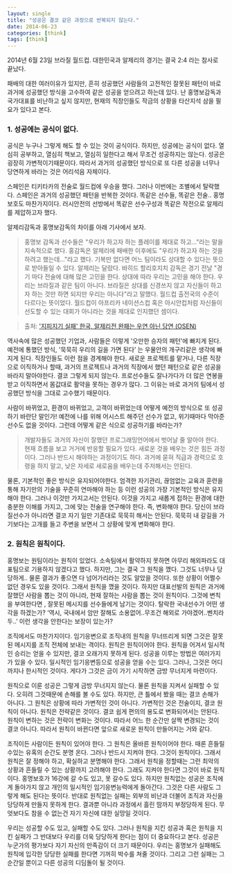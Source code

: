 ```yaml
---
layout: single
title: "성공은 결코 같은 과정으로 반복되지 않는다."
date: 2014-06-23
categories: [think]
tags: [think]
---
```


2014년 6월 23일 브라질 월드컵.
대한민국과 알제리의 경기는 결국 2:4 라는 참사로 끝났다.

패배의 대한 여러이유가 있지만,
흔히 성공했던 사람들의 고전적인 잘못된 패턴이 바로 과거에 성공했던 방식을 고수하여 같은 성공을 얻으려고 하는데 있다.
난 홍명보감독과 국가대표를 비난하고 싶지 않지만, 현재의 직장인들도 작금의 상황을 타산지석 삼을 필요가 있다고 본다.

### 1. 성공에는 공식이 없다.

공식은 누구나 그렇게 해도 할 수 있는 것이 공식이다.
하지만, 성공에는 공식이 없다. 열심히 공부하고, 열심히 책보고, 열심히 일한다고 해서 무조건 성공하지는 않는다.
성공은 굉장히 가변적이기때문이다. 따라서 과거의 성공했던 방식으로 또 다른 성공을 너무나 당연하게 바라는 것은 어리석음 자체이다.

스페인은 티키타카의 전술로 월드컵에 우승을 했다. 그러나 이번에는 조별에서 탈락했다. 스페인은 과거의 성공했던 패턴을 반복한 것이다.
똑같은 선수들, 똑같은 전술..
홍명보호도 마찬가지이다. 러시안전의 선방에서 똑같은 선수구성과 똑같은 작전으로 알제리를 제압하고자 했다.

알제리감독과 홍명보감독의 차이를 아래 기사에서 보자.

> 홍명보 감독과 선수들은 "우리가 하고자 하는 플레이를 제대로 하고..."라는 말을 지속적으로 했다. 홍감독은 알제리에 패배한 이후에도 "우리가 하고자 하는 것을 하려고 했는데..."라고 했다. 기복만 없다면 어느 팀이라도 상대할 수 있다는 뜻으로 받아들일 수 있다.
> 알제리는 달랐다. 바히드 할리호지치 감독은 경기 전날 "경기 마다 전술에 대해 많은 고민을 한다. 상대에 따라 우리는 고민을 해야 한다. 우리는 브라질과 같은 팀이 아니다. 브라질은 상대를 신경쓰지 않고 자신들이 하고자 하는 것만 하면 되지만 우리는 아니다"라고 말했다. 월드컵 출전국의 수준이 다르다는 뜻이었다. 월드컵이 아프리카 네이션스컵 혹은 아시안컵처럼 자신들이 선도할 수 있는 대회가 아니라는 것을 제대로 인지했던 셈이다.

> 출처: ['지피지기 실패' 한국, 알제리전 완패는 우연 아닌 당연 (OSEN)](http://osen.mt.co.kr/article/G1109885175)

역사속에 많은 성공했던 기업과, 사람들은 이렇게 '오만한 승자의 패턴'에 빠지게 된다.
예전에 통했던 방식, '묵묵히 우리의 길을 가면 된다’ 는 우물안의 개구리같은 생각에 빠지게 된다.
직장인들도 이런 점을 경계해야 한다. 새로운 프로젝트를 맡거나, 다른 직장으로 이직하거나 할때, 과거의 프로젝트나 과거의 직장에서 했던 패턴으로 같은 성공을 바라지 말아야한다.
결코 그렇게 되지 않는다. 프로선수들도 잘나가다가 더 많은 연봉을 받고 이직하면서 몸값대로 활약을 못하는 경우가 많다. 그 이유는 바로 과거의 팀에서 성공했던 방식을 그대로 고수했기 때문이다.

사람이 바뀌었고, 환경이 바뀌었고, 고객이 바뀌었는데 어떻게 예전의 방식으로 또 성공하기 바란단 말인가!
예전에 나를 위해 어시스트 해주던 선수가 없고, 위기때마다 막아준 선수도 없을 것이다. 그런데 어떻게 같은 식으로 성공하기를 바라는가?

> 개발자들도 과거의 자신이 잘했던 프로그래밍언어에서 벗어날 줄 알아야 한다. 현재 흐름을 보고 거거에 반응할 필요가 있다.
> 새로운 것을 배우는 것은 힘든 과정이다. 그러나 반드시 해야하는 과정이기도 하다. 과거에 묻혀 직급과 경력으로 호령을 하지 말고, 낮은 자세로
> 새로움을 배우는데 주저해서는 안된다.

물론, 기본적인 좋은 방식은 유지되어야한다. 엄격한 자기관리, 끊엄없는 교육과 훈련을 통해 자기만의 기술을 꾸준히 연마해야 하는 등
이런 성공의 가장 기본적인 방식은 유지해야 한다. 그러나 이것만 가지고서는 안된다. 이것을 가지고 새롭게 접하는 환경에 대한 충분한 이해를 가지고, 그에 맞는 전술을 연구해야 한다.
즉, 변화해야 한다. 당신이 브라질선수가 아니라면 결코 자기 일만 기존대로 묵묵히 해서는 안된다. 묵묵히 내 갈길을 가기보다는 고개를 들고 주변을 보면서 그 상황에 맞게 변화해야 한다.

### 2. 원칙은 원칙이다.

홍명보는 원팀이라는 원칙이 있었다. 소속팀에서 활약하지 못하면 아무리 해외파라도 대표팀으로 기용하지 않겠다고 했다.
하지만, 그는 결국 그 원칙을 깼다. 그것도 너무나 당당하게.. 물론 결과가 좋으면 다 넘어가리라는 것도 알았을 것이다.
또한 상황이 어쩔수 없던 경우도 있을 것이다. 그래서 원칙을 깼을 것이다.
하지만 대표선발의 원칙은 과거에 잘했던 사람을 뽑는 것이 아니라, 현재 잘하는 사람을 뽑는 것이 원칙이다.
그것에 변칙을 부여한다면 , 잘못된 메시지를 선수들에게 남기는 것이다. 탈락한 국내선수가 어떤 생각을 하겠는가?
‘역시, 국내에서 암만 잘해도 소용없어..무조건 해외로 가야겠어..벤치라두..’ 이런 생각을 안한다는 보장이 있는가?

조직에서도 마찬가지이다. 임기응변으로 조직내의 원칙을 무너뜨리게 되면 그것은 잘못된 메시지를 조직 전체에 보내는 격이다.
원칙은 원칙이어야 한다. 원칙을 어겨서 일시적인 승리는 얻을 수 있지만, 결코 오래가지 못하게 된다.
성공을 이루는 방법은 여러가지가 있을 수 있다. 일시적인 임기응변등으로 성공을 얻을 수는 있다.
그러나, 그것은 어디까지나 한시적인 것이다. 게다가 그것은 금이 가기 시작하면 금방 무너지게 마련이다.

원칙으로 이룬 성공은 그렇게 금방 무너지지 않는다.
물론 원칙을 지켜서 실패할 수 있다. 오히려 그것때문에 손해를 볼 수도 있다. 하지만, 큰 틀에서 봤을 때는 결코 손해가 아니다.
그 원칙은 상황에 따라 가변적인 것이 아니다.
가변적인 것은 전술이지, 결코 원칙이 아니다. 원칙은 전략같은 것이다.
결코 쉽게 편의의 용도로 변화되어서는 안된다. 원칙이 변하는 것은 전략이 변화는 것이다. 따라서 어느 한 순간만 살짝 변경되는 것이 결코 아니다.
따라서 원칙이 바뀐다면 앞으로 새로운 원칙이 만들어지는 거와 같다.

조직이든 사람이든 원칙이 있어야 한다. 그 원칙은 올바른 원칙이어야 한다. 때론 흔들릴수있는 유혹의 순간도 분명 온다.
그러나 반드시 지켜야 한다. 그것이 원칙이다. 그래서 원칙은 잘 정해야 하고, 확실하고 분명해야 한다.
그래서 원칙을 정할때는 그런 최악의 상황과 흔들릴 수 있는 상황까지 고려해야 한다. 그래도 지켜야 한다면 그것이 바로 원칙이다.
홍명보호가 16강에 갈 수도 있고, 못 갈수도 있다. 하지만 원칙없는 성공은 조직에게 돌아가지 않고 개인의 일시적인 임기응변능력에게
돌아간다. 그것은 다른 사람도 그렇게 해도 된다는 뜻이다.
반대로 원칙없는 실패는 외부의 비난과 더불어 조직과 자신을 당당하게 만들지 못하게 한다. 결과뿐 아니라 과정에서 흘린 땀까지 부정당하게 된다.
무엇보다도 참을 수 없는건 자기 자신에 대한 실망일 것이다.

우리는 성공할 수도 있고, 실패할 수도 있다.
그러나 원칙을 지킨 성공과 혹은 원칙을 지킨 실패가 그 반대보다 우리를 더욱 당당하게 한다는 점이 더 중요하다고 본다.
성공은 누군가의 평가보다 자기 자신의 만족감이 더 크기 때문이다.
우리는 홍명보가 실패해도 원칙에 입각한 당당한 실패를 한다면 기꺼히 박수를 쳐줄 것이다.
그리고 그런 실패는 그 순간일 뿐이고 다른 성공의 디딤돌이 될 것이다.
